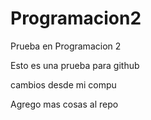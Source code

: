 # Programacion2
Prueba en Programacion 2

Esto es una prueba para github

cambios desde mi compu

Agrego mas cosas al repo
